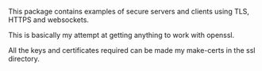 This package contains examples of secure servers and clients using TLS, HTTPS and websockets.

This is basically my attempt at getting anything to work with openssl.

All the keys and certificates required can be made my make-certs in the ssl directory.



